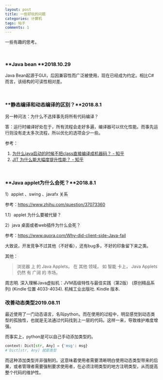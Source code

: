 ```yaml
---
layout: post
title: 一些好玩的问题
categories: 计算机
tags: 帖子
comments: 1
---
```




一些有趣的思考。



<br>

### **Java bean **2018.10.29

Java Bean起源于GUI，后因兼容性而广泛被使用，现在已经成为约定。相比C#而言，该结构的可读性相对差。



<br>

### **静态编译和动态编译的区别？**2018.8.1

另一种问法：为什么不选择事先将所有代码编译？

答：运行时编译好处在于，所有流程会走好多遍，编译器可以优化性能。而事先运行则没有走太多次流程，所以优化的选项会少一些。

参考：

1. [为什么java启动的时候不把class直接编译成机器码？ - 知乎](https://www.zhihu.com/question/264098743)
2. [JIT 为什么能大幅度提升性能？ - 知乎](https://www.zhihu.com/question/19672491)

<br>

### **Java applet为什么会死？**2018.8.1

1）applet 、swing 、javafx 关系

参考：https://www.zhihu.com/question/37073360

1.1）applet 为什么要被代替？



2）java 桌面或者web插件为什么会死？

参考：https://www.quora.com/Why-did-client-side-Java-fail

大致说，开发竞争不过其他（不好看），还有bug多，不好的印象留下来之类。



其他：

> 浏览器 上 的 Java Applets， 在 其他 领域， 如 智能 卡上， Java Applets 仍然 有 广阔 的 市场。
>

周志明. 深入理解Java虚拟机：JVM高级特性与最佳实践（第2版） (原创精品系列) (Kindle 位置 4033-4034). 机械工业出版社. Kindle 版本. 

<p/>

### **改善动态类型**2019.08.11

最近使用了一门动态语言，名叫python。而在使用的过程中，明显感觉到动态类型的孤独性，也就是无法通过代码找到上一层的代码。这样一来，导致维护难度增强。

而事实上，python是可以自己手动添加类型的。

```python
context: Dict[str, Any] = {'msg': msg}
# Dict[str, Any] 就是类型
```

而这种添加类型并非强制的。这意味着使用者需要清晰明白使用动态类型带来的后果，或者管理者需要强制要求使用者，在必须注明类型的地方注明类型，从而提高整个代码的维护性。